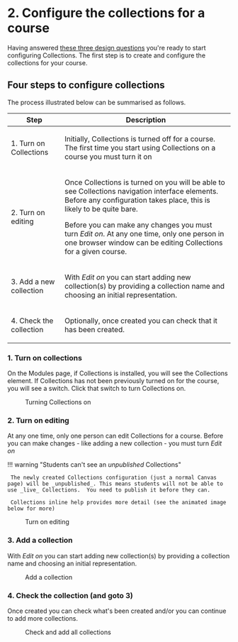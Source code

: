 # 2. Configure the collections for a course

Having answered [these three design questions](./design.md) you're ready to start configuring Collections. The first step is to create and configure the collections for your course.

## Four steps to configure collections

The process illustrated below can be summarised as follows.

| Step | Description |
| ---- | ----------- |
| 1. Turn on Collections | <p>Initially, Collections is turned off for a course. The first time you start using Collections on a course you must turn it on</p> |
| 2. Turn on editing | <p>Once Collections is turned on you will be able to see Collections navigation interface elements. Before any configuration takes place, this is likely to be quite bare.</p> <p>Before you can make any changes you must turn _Edit on_. At any one time, only one person in one browser window can be editing Collections for a given course. </p> |
| 3. Add a new collection | <p>With _Edit on_ you can start adding new collection(s) by providing a collection name and choosing an initial representation.</p>  |
| 4. Check the collection | <p>Optionally, once created you can check that it has been created.</p>|

### 1. Turn on collections

On the Modules page, if Collections is installed, you will see the Collections element. If Collections has not been previously turned on for the course, you will see a switch. Click that switch to turn Collections on.

<figure markdown>
<figcaption>Turning Collections on</figcaption>
<sl-animated-image src="../images/turnCollectionsOn.gif" alt="Turning Collections on">
</figure>


### 2.  Turn on editing

At any one time, only one person can edit Collections for a course. Before you can make changes - like adding a new collection - you must turn _Edit on_

!!! warning "Students can't see an _unpublished_ Collections"

     The newly created Collections configuration (just a normal Canvas page) will be _unpublished_. This means students will not be able to use _live_ Collections.  You need to publish it before they can.

     Collections inline help provides more detail (see the animated image below for more)

<figure markdown>
<figcaption>Turn on editing</figcaption>
<sl-animated-image src="../images/turnEditOn.gif" alt="Turn on editing">
</figure>


### 3. Add a collection

With _Edit on_ you can start adding new collection(s) by providing a collection name and choosing an initial representation.

<figure markdown>
<figcaption>Add a collection</figcaption>
<sl-animated-image src="../images/addCollection.gif" alt="Add a collection">
</figure>

### 4. Check the collection (and goto 3)

Once created you can check what's been created and/or you can continue to add more collections.

<figure markdown>
<figcaption>Check and add all collections</figcaption>
<sl-animated-image src="../images/checkAndAdd.gif" alt="Check and add all collections">
</figure>





<link rel="stylesheet" href="https://cdn.jsdelivr.net/npm/@shoelace-style/shoelace@2.0.0/dist/themes/light.css" />
<script type="module" src="https://cdn.jsdelivr.net/npm/@shoelace-style/shoelace@2.0.0/dist/shoelace.js"></script>
